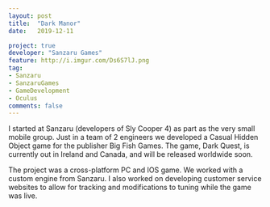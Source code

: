 ```yaml
---
layout: post
title:  "Dark Manor"
date:   2019-12-11

project: true
developer: "Sanzaru Games"
feature: http://i.imgur.com/Ds6S7lJ.png
tag:
- Sanzaru
- SanzaruGames
- GameDevelopment
- Oculus
comments: false
---
```


I started at Sanzaru (developers of Sly Cooper 4) as part as the very small mobile group. Just in a team of 2 engineers we developed a Casual Hidden Object game for the publisher Big Fish Games. The game, Dark Quest, is currently out in Ireland and Canada, and will be released worldwide soon.

The project was a cross-platform PC and IOS game. We worked with a custom engine from Sanzaru. I also worked on developing customer service websites to allow for tracking and modifications to tuning while the game was live.
